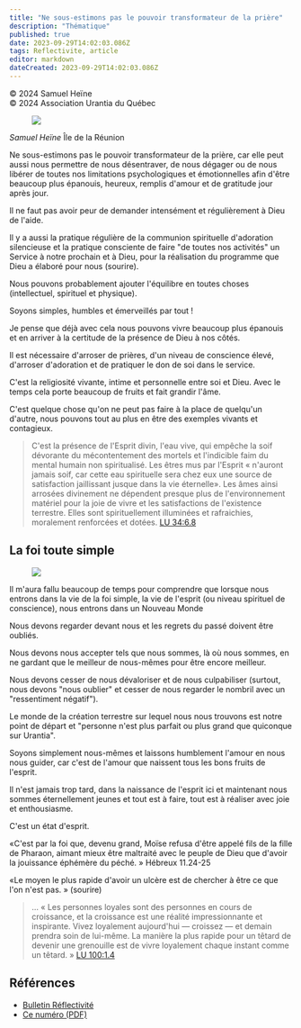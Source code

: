 ```yaml
---
title: "Ne sous-estimons pas le pouvoir transformateur de la prière"
description: "Thématique"
published: true
date: 2023-09-29T14:02:03.086Z
tags: Reflectivite, article
editor: markdown
dateCreated: 2023-09-29T14:02:03.086Z
---
```


<p class="v-card v-sheet theme--light grey lighten-3 px-2">© 2024 Samuel Heïne<br>© 2024 Association Urantia du Québec</p>

<figure id="Figure_1" class="image urantiapedia image-style-align-left">
<img src="/image/article/Reflectivite/Samuel_Heine.jpg">
</figure>

_Samuel Heïne_
Île de la Réunion

Ne sous-estimons pas le pouvoir transformateur de la prière, car elle peut aussi nous permettre de nous désentraver, de nous dégager ou de nous libérer de toutes nos limitations psychologiques et émotionnelles afin d'être beaucoup plus épanouis, heureux, remplis d'amour et de gratitude jour après jour.

Il ne faut pas avoir peur de demander intensément et régulièrement à Dieu de l'aide.

Il y a aussi la pratique régulière de la communion spirituelle d'adoration silencieuse et la pratique consciente de faire "de toutes nos activités" un Service à notre prochain et à Dieu, pour la réalisation du programme que Dieu a élaboré pour nous (sourire).

Nous pouvons probablement ajouter l'équilibre en toutes choses (intellectuel, spirituel et physique).

Soyons simples, humbles et émerveillés par tout !

Je pense que déjà avec cela nous pouvons vivre beaucoup plus épanouis et en arriver à la certitude de la présence de Dieu à nos côtés.

Il est nécessaire d'arroser de prières, d'un niveau de conscience élevé, d'arroser d'adoration et de pratiquer le don de soi dans le service.

C'est la religiosité vivante, intime et personnelle entre soi et Dieu. Avec le temps cela porte beaucoup de fruits et fait grandir l'âme.

C'est quelque chose qu'on ne peut pas faire à la place de quelqu'un d'autre, nous pouvons tout au plus en être des exemples vivants et contagieux.
<br style="clear:both;"/>

> C'est la présence de l'Esprit divin, l'eau vive, qui empêche la soif dévorante du mécontentement des mortels et l'indicible faim du mental humain non spiritualisé. Les êtres mus par l'Esprit « n'auront jamais soif, car cette eau spirituelle sera chez eux une source de satisfaction jaillissant jusque dans la vie éternelle». Les âmes ainsi arrosées divinement ne dépendent presque plus de l'environnement matériel pour la joie de vivre et les satisfactions de l'existence terrestre. Elles sont spirituellement illuminées et rafraichies, moralement renforcées et dotées. [LU 34:6.8](/fr/The_Urantia_Book/34#p6_8)

## La foi toute simple

<figure id="Figure_2" class="image urantiapedia image-style-align-right">
<img src="/image/article/Reflectivite/2024_01/029.jpg">
</figure>

Il m'aura fallu beaucoup de temps pour comprendre que lorsque nous entrons dans la vie de la foi simple, la vie de l'esprit (ou niveau spirituel de conscience), nous entrons dans un Nouveau Monde

Nous devons regarder devant nous et les regrets du passé doivent être oubliés.

Nous devons nous accepter tels que nous sommes, là où nous sommes, en ne gardant que le meilleur de nous-mêmes pour être encore meilleur.

Nous devons cesser de nous dévaloriser et de nous culpabiliser (surtout, nous devons "nous oublier" et cesser de nous regarder le nombril avec un "ressentiment négatif").

Le monde de la création terrestre sur lequel nous nous trouvons est notre point de départ et "personne n'est plus parfait ou plus grand que quiconque sur Urantia".

Soyons simplement nous-mêmes et laissons humblement l'amour en nous nous guider, car c'est de l'amour que naissent tous les bons fruits de l'esprit.

Il n'est jamais trop tard, dans la naissance de l'esprit ici et maintenant nous sommes éternellement jeunes et tout est à faire, tout est à réaliser avec joie et enthousiasme.

C'est un état d'esprit.

«C'est par la foi que, devenu grand, Moïse refusa d'être appelé fils de la fille de Pharaon, aimant mieux être maltraité avec le peuple de Dieu que d'avoir la jouissance éphémère du péché. » Hébreux 11.24-25

«Le moyen le plus rapide d'avoir un ulcère est de chercher à être ce que l'on n'est pas. » (sourire)
<br style="clear:both;"/>

> ... « Les personnes loyales sont des personnes en cours de croissance, et la croissance est une réalité impressionnante et inspirante. Vivez loyalement aujourd'hui — croissez — et demain prendra soin de lui-même. La manière la plus rapide pour un têtard de devenir une grenouille est de vivre loyalement chaque instant comme un têtard. » [LU 100:1.4](/fr/The_Urantia_Book/100#p1_4)

## Références

- [Bulletin Réflectivité](https://www.urantia-quebec.ca/publications/reflectivite)
- [Ce numéro (PDF)](https://urantia-quebec.s3.ca-central-1.amazonaws.com/documents/Reflectivite/Reflectivite-aout-2024.pdf)